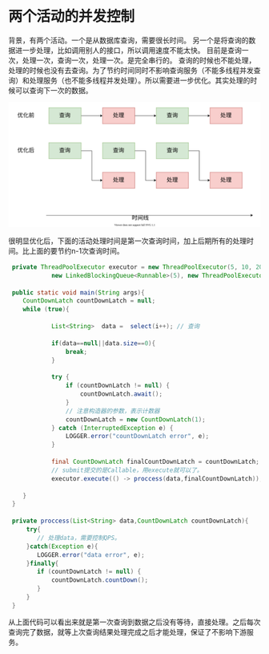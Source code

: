 两个活动的并发控制
===
背景，有两个活动。一个是从数据库查询，需要很长时间。
另一个是将查询的数据进一步处理，比如调用别人的接口，所以调用速度不能太快。
目前是查询一次，处理一次，查询一次，处理一次。是完全串行的。
查询的时候也不能处理，处理的时候也没有去查询。为了节约时间同时不影响查询服务（不能多线程并发查询）和处理服务（也不能多线程并发处理）。所以需要进一步优化。其实处理的时候可以查询下一次的数据。

![](并发优化.svg)

很明显优化后，下面的活动处理时间是第一次查询时间，加上后期所有的处理时间。比上面的要节约n-1次查询时间。

```java
 private ThreadPoolExecutor executor = new ThreadPoolExecutor(5, 10, 200, TimeUnit.MILLISECONDS,
            new LinkedBlockingQueue<Runnable>(5), new ThreadPoolExecutor.CallerRunsPolicy());

 public static void main(String args){
    CountDownLatch countDownLatch = null;
    while (true){

            List<String>  data =  select(i++); // 查询

            if(data==null||data.size==0){
                break;
            }

            try {
                if (countDownLatch != null) {
                    countDownLatch.await();
                }
                // 注意构造器的参数，表示计数器
                countDownLatch = new CountDownLatch(1);
            } catch (InterruptedException e) {
                LOGGER.error("countDownLatch error", e);
            }

            final CountDownLatch finalCountDownLatch = countDownLatch;
            // submit提交的是Callable，用execute就可以了。
            executor.execute(() -> proccess(data,finalCountDownLatch));

    }
 }

 private proccess(List<String> data,CountDownLatch countDownLatch){
     try{
        // 处理data，需要控制QPS。 
     }catch(Exception e){
        LOGGER.error("data error", e);
     }finally{
        if (countDownLatch != null) {
            countDownLatch.countDown();
        }
     }
 }

```

从上面代码可以看出来就是第一次查询到数据之后没有等待，直接处理。之后每次查询完了数据，就等上次查询结果处理完成之后才能处理，保证了不影响下游服务。